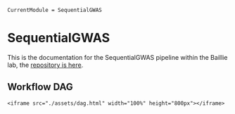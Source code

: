 ```@meta
CurrentModule = SequentialGWAS
```

# SequentialGWAS

This is the documentation for the SequentialGWAS pipeline within the Baillie lab, the [repository is here](https://github.com/baillielab/sequential-gwas).

## Workflow DAG

```@raw html
<iframe src="./assets/dag.html" width="100%" height="800px"></iframe>
```
